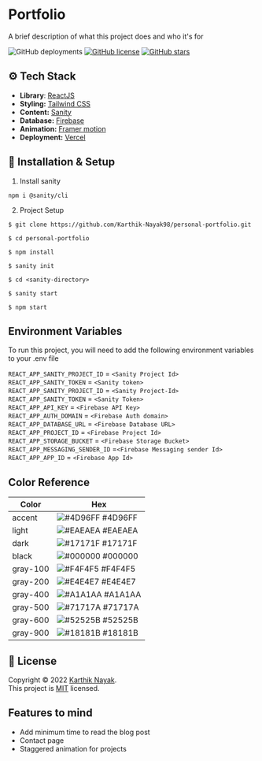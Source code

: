 # Portfolio

A brief description of what this project does and who it's for

![GitHub deployments](https://img.shields.io/github/deployments/karthik-nayak98/personal-portfolio/production?label=vercel&logo=vercel&logoColor=white)
[![GitHub license](https://img.shields.io/github/license/Karthik-Nayak98/personal-portfolio)](https://github.com/Karthik-Nayak98/personal-portfolio/blob/main/LICENSE)
[![GitHub stars](https://img.shields.io/github/stars/Karthik-Nayak98/personal-portfolio)](https://github.com/Karthik-Nayak98/personal-portfolio/stargazers)

## ⚙️ Tech Stack

- **Library**: [ReactJS](https://reactjs.org/docs/getting-started.html)
- **Styling:** [Tailwind CSS](https://tailwindcss.com/docs/installation)
- **Content:** [Sanity](https://www.sanity.io/docs)
- **Database:** [Firebase](https://firebase.google.com/docs/database)
- **Animation:** [Framer motion](https://www.framer.com/docs/)
- **Deployment:** [Vercel](https://vercel.com/)

## 🚀 Installation & Setup

1. Install sanity

```
npm i @sanity/cli
```

2. Project Setup

```
$ git clone https://github.com/Karthik-Nayak98/personal-portfolio.git

$ cd personal-portfolio

$ npm install

$ sanity init

$ cd <sanity-directory>

$ sanity start

$ npm start
```

## Environment Variables

To run this project, you will need to add the following environment variables to your
.env file

`REACT_APP_SANITY_PROJECT_ID` = `<Sanity Project Id>` <br> `REACT_APP_SANITY_TOKEN` =
`<Sanity token>`<br> `REACT_APP_SANITY_PROJECT_ID` = `<Sanity Project-Id>`<br>
`REACT_APP_SANITY_TOKEN` = `<Sanity Token>` <br> `REACT_APP_API_KEY` =
`<Firebase API Key>`<br> `REACT_APP_AUTH_DOMAIN` = `<Firebase Auth domain>`<br>
`REACT_APP_DATABASE_URL` = `<Firebase Database URL>` <br>`REACT_APP_PROJECT_ID` =
`<Firebase Project Id>`<br> `REACT_APP_STORAGE_BUCKET` =
`<Firebase Storage Bucket>`<br> `REACT_APP_MESSAGING_SENDER_ID`
=`<Firebase Messaging sender Id>` <br>`REACT_APP_APP_ID` = `<Firebase App Id>`

## Color Reference

| Color    | Hex                                                               |
| -------- | ----------------------------------------------------------------- |
| accent   | ![#4D96FF](https://via.placeholder.com/10/4D96FF?text=+) #4D96FF  |
| light    | ![#EAEAEA](https://via.placeholder.com/10/EAEAEA?text=+) #EAEAEA  |
| dark     | ![#17171F](https://via.placeholder.com/10/17171F?text=+) #17171F  |
| black    | ![#000000](https://via.placeholder.com/10/000000?text=+) #000000  |
| gray-100 | ![#F4F4F5](https://via.placeholder.com/10/F4F4F5?text=+) #F4F4F5  |
| gray-200 | ![#E4E4E7 ](https://via.placeholder.com/10/E4E4E7?text=+) #E4E4E7 |
| gray-400 | ![#A1A1AA ](https://via.placeholder.com/10/A1A1AA?text=+) #A1A1AA |
| gray-500 | ![#71717A](https://via.placeholder.com/10/71717A?text=+) #71717A  |
| gray-600 | ![#52525B](https://via.placeholder.com/10/52525B?text=+) #52525B  |
| gray-900 | ![#18181B](https://via.placeholder.com/10/18181B?text=+) #18181B  |

## 📝 License

Copyright © 2022 [Karthik Nayak]().<br /> This project is
[MIT](https://github.com/Karthik-Nayak98/personal-portfolio/blob/main/LICENSE)
licensed.

## Features to mind

- Add minimum time to read the blog post
- Contact page
- Staggered animation for projects
